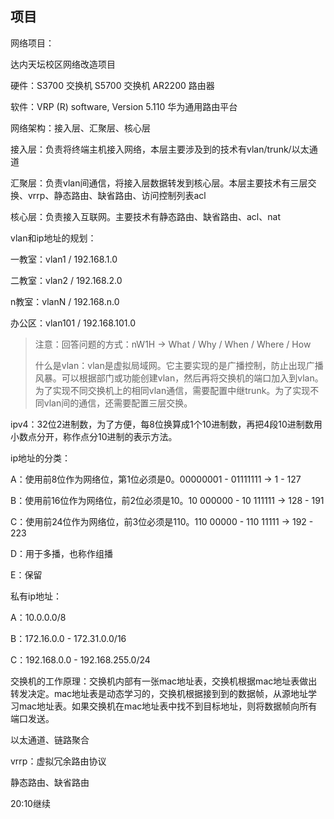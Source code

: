 ## 项目

网络项目：

达内天坛校区网络改造项目

硬件：S3700 交换机  S5700 交换机   AR2200 路由器  

软件：VRP (R) software, Version 5.110 华为通用路由平台

网络架构：接入层、汇聚层、核心层

接入层：负责将终端主机接入网络，本层主要涉及到的技术有vlan/trunk/以太通道

汇聚层：负责vlan间通信，将接入层数据转发到核心层。本层主要技术有三层交换、vrrp、静态路由、缺省路由、访问控制列表acl

核心层：负责接入互联网。主要技术有静态路由、缺省路由、acl、nat

vlan和ip地址的规划：

一教室：vlan1 / 192.168.1.0

二教室：vlan2 / 192.168.2.0

n教室：vlanN / 192.168.n.0

办公区：vlan101 / 192.168.101.0

> 注意：回答问题的方式：nW1H -> What / Why / When / Where / How
>
> 什么是vlan：vlan是虚拟局域网。它主要实现的是广播控制，防止出现广播风暴。可以根据部门或功能创建vlan，然后再将交换机的端口加入到vlan。为了实现不同交换机上的相同vlan通信，需要配置中继trunk。为了实现不同vlan间的通信，还需要配置三层交换。

ipv4：32位2进制数，为了方便，每8位换算成1个10进制数，再把4段10进制数用小数点分开，称作点分10进制的表示方法。

ip地址的分类：

A：使用前8位作为网络位，第1位必须是0。00000001 - 01111111 -> 1 - 127

B：使用前16位作为网络位，前2位必须是10。10 000000 - 10 111111 -> 128 - 191

C：使用前24位作为网络位，前3位必须是110。110 00000 - 110 11111 -> 192 - 223

D：用于多播，也称作组播

E：保留

私有ip地址：

A：10.0.0.0/8

B：172.16.0.0 - 172.31.0.0/16

C：192.168.0.0 - 192.168.255.0/24

交换机的工作原理：交换机内部有一张mac地址表，交换机根据mac地址表做出转发决定。mac地址表是动态学习的，交换机根据接到到的数据帧，从源地址学习mac地址表。如果交换机在mac地址表中找不到目标地址，则将数据帧向所有端口发送。

以太通道、链路聚合

vrrp：虚拟冗余路由协议

静态路由、缺省路由



20:10继续







